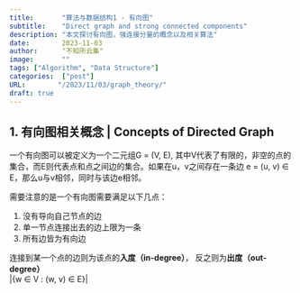```yaml
---
title:       "算法与数据结构1 - 有向图"
subtitle:    "Direct graph and strong connected components"
description: "本文探讨有向图，强连接分量的概念以及相关算法"
date:        2023-11-03
author:      "不知所云集"
image:       ""
tags: ["Algorithm", "Data Structure"]
categories:  ["post"]
URL:        "/2023/11/03/graph_theory/"
draft: true
---
```


<!--more-->
## 1. 有向图相关概念 | Concepts of Directed Graph

一个有向图可以被定义为一个二元组G = (V, E), 其中V代表了有限的，非空的点的集合，而E则代表点和点之间边的集合。如果在u，v之间存在一条边 e = (u, v) ∈ E，那么u与v相邻，同时与该边e相邻。  
<!-- A directed graph could be define as a tuple G = (V, E), which V symbolize a  -->
需要注意的是一个有向图需要满足以下几点：
1. 没有导向自己节点的边
2. 单一节点连接出去的边上限为一条
3. 所有边皆为有向边

连接到某一个点的边则为该点的**入度（in-degree）**， 反之则为**出度（out-degree）**  
|{w ∈ V : (w, v) ∈ E}|






